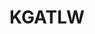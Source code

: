 ---
title: KGATLW
crosslinks:
- indieheads
- Gizzverse
- themurlocs
- livven
- TheeOhSees
- vinyl
- flightless
- EarthPorn
- DIY
- place
- qotsa
- FanFiction
- AMAAggregator
- AskReddit
- redditrequest
- JohnMayer
- CarSeatHR
- Aquariums
- mildlyevangelion
- asheville
---